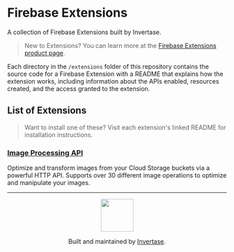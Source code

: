 # Firebase Extensions

A collection of Firebase Extensions built by Invertase.

> New to Extensions? You can learn more at the [Firebase Extensions product page](https://firebase.google.com/products/extensions).

Each directory in the `/extensions` folder of this repository contains the source code for a Firebase Extension with a
README that explains how the extension works, including information about the APIs enabled, resources created, and the
access granted to the extension.

## List of Extensions

> Want to install one of these? Visit each extension's linked README for installation instructions.

### [Image Processing API](/extensions/storage-image-processing-api)

Optimize and transform images from your Cloud Storage buckets via a powerful HTTP API. Supports over 30 different image
operations to optimize and manipulate your images.

---

<p align="center">
  <a href="https://invertase.io/?utm_source=readme&utm_medium=footer&utm_campaign=melos">
    <img width="75px" src="https://static.invertase.io/assets/invertase/invertase-rounded-avatar.png">
  </a>
  <p align="center">
    Built and maintained by <a href="https://invertase.io/?utm_source=readme&utm_medium=footer&utm_campaign=melos">Invertase</a>.
  </p>
</p>
